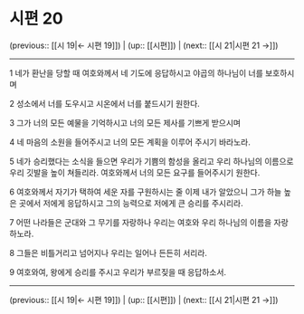 # 시편 20

(previous:: [[시 19|← 시편 19]]) | (up:: [[시편]]) | (next:: [[시 21|시편 21 →]])

***




1 
네가 환난을 당할 때 여호와께서 네 기도에 응답하시고 야곱의 하나님이 너를 보호하시며 



2 
성소에서 너를 도우시고 시온에서 너를 붙드시기 원한다. 



3 
그가 너의 모든 예물을 기억하시고 너의 모든 제사를 기쁘게 받으시며 



4 
네 마음의 소원을 들어주시고 너의 모든 계획을 이루어 주시기 바라노라. 



5 
네가 승리했다는 소식을 들으면 우리가 기쁨의 함성을 올리고 우리 하나님의 이름으로 우리 깃발을 높이 쳐들리라. 여호와께서 너의 모든 요구를 들어주시기 원한다. 



6 
여호와께서 자기가 택하여 세운 자를 구원하시는 줄 이제 내가 알았으니 그가 하늘 높은 곳에서 저에게 응답하시고 그의 능력으로 저에게 큰 승리를 주시리라. 



7 
어떤 나라들은 군대와 그 무기를 자랑하나 우리는 여호와 우리 하나님의 이름을 자랑하노라. 



8 
그들은 비틀거리고 넘어지나 우리는 일어나 든든히 서리라. 



9 
여호와여, 왕에게 승리를 주시고 우리가 부르짖을 때 응답하소서.

***

(previous:: [[시 19|← 시편 19]]) | (up:: [[시편]]) | (next:: [[시 21|시편 21 →]])
